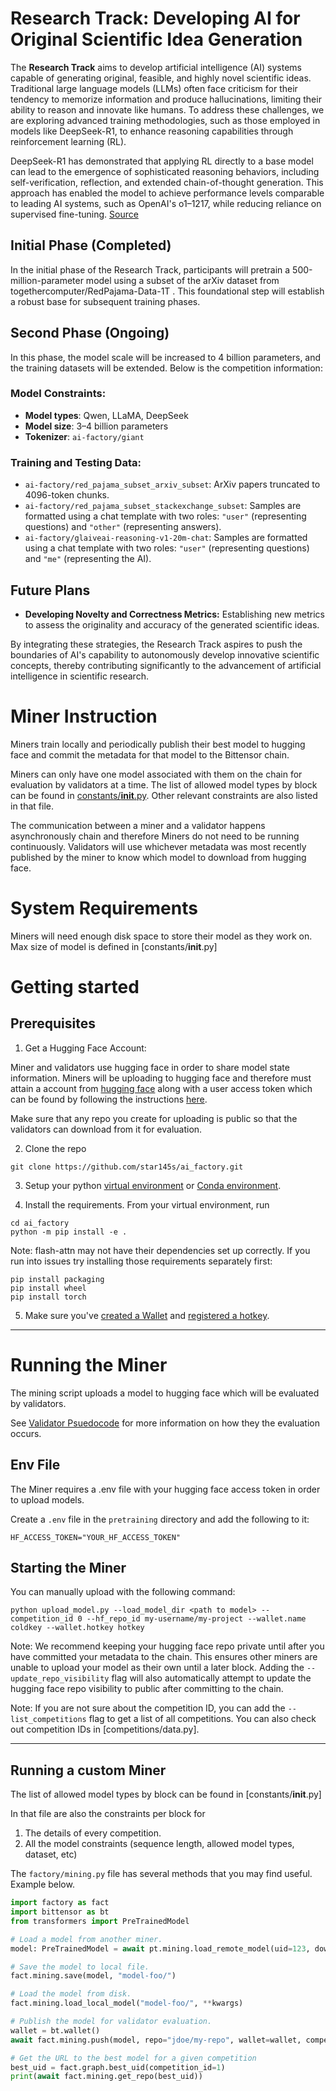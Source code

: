 # Research Track: Developing AI for Original Scientific Idea Generation

The **Research Track** aims to develop artificial intelligence (AI) systems capable of generating original, feasible, and highly novel scientific ideas. Traditional large language models (LLMs) often face criticism for their tendency to memorize information and produce hallucinations, limiting their ability to reason and innovate like humans. To address these challenges, we are exploring advanced training methodologies, such as those employed in models like DeepSeek-R1, to enhance reasoning capabilities through reinforcement learning (RL).

DeepSeek-R1 has demonstrated that applying RL directly to a base model can lead to the emergence of sophisticated reasoning behaviors, including self-verification, reflection, and extended chain-of-thought generation. This approach has enabled the model to achieve performance levels comparable to leading AI systems, such as OpenAI's o1–1217, while reducing reliance on supervised fine-tuning. [Source](https://arxiv.org/abs/2501.12948)

## Initial Phase (Completed)

In the initial phase of the Research Track, participants will pretrain a 500-million-parameter model using a subset of the arXiv dataset from togethercomputer/RedPajama-Data-1T . This foundational step will establish a robust base for subsequent training phases.

## Second Phase (Ongoing)

In this phase, the model scale will be increased to 4 billion parameters, and the training datasets will be extended. Below is the competition information:

### Model Constraints:
- **Model types**: Qwen, LLaMA, DeepSeek  
- **Model size**: 3–4 billion parameters  
- **Tokenizer**: `ai-factory/giant`

### Training and Testing Data:
- `ai-factory/red_pajama_subset_arxiv_subset`: ArXiv papers truncated to 4096-token chunks.  
- `ai-factory/red_pajama_subset_stackexchange_subset`: Samples are formatted using a chat template with two roles: `"user"` (representing questions) and `"other"` (representing answers).  
- `ai-factory/glaiveai-reasoning-v1-20m-chat`: Samples are formatted using a chat template with two roles: `"user"` (representing questions) and `"me"` (representing the AI).  


## Future Plans

- **Developing Novelty and Correctness Metrics:** Establishing new metrics to assess the originality and accuracy of the generated scientific ideas.

By integrating these strategies, the Research Track aspires to push the boundaries of AI's capability to autonomously develop innovative scientific concepts, thereby contributing significantly to the advancement of artificial intelligence in scientific research.


# Miner Instruction

Miners train locally and periodically publish their best model to hugging face and commit the metadata for that model to the Bittensor chain.

Miners can only have one model associated with them on the chain for evaluation by validators at a time. The list of allowed model types by block can be found in [constants/__init__.py](). Other relevant constraints are also listed in that file.

The communication between a miner and a validator happens asynchronously chain and therefore Miners do not need to be running continuously. Validators will use whichever metadata was most recently published by the miner to know which model to download from hugging face.

# System Requirements

Miners will need enough disk space to store their model as they work on. Max size of model is defined in [constants/__init__.py]

# Getting started

## Prerequisites

1. Get a Hugging Face Account: 

Miner and validators use hugging face in order to share model state information. Miners will be uploading to hugging face and therefore must attain a account from [hugging face](https://huggingface.co/) along with a user access token which can be found by following the instructions [here](https://huggingface.co/docs/hub/security-tokens).

Make sure that any repo you create for uploading is public so that the validators can download from it for evaluation.

2. Clone the repo

```shell
git clone https://github.com/star145s/ai_factory.git
```

3. Setup your python [virtual environment](https://docs.python.org/3/library/venv.html) or [Conda environment](https://conda.io/projects/conda/en/latest/user-guide/tasks/manage-environments.html#creating-an-environment-with-commands).

4. Install the requirements. From your virtual environment, run
```shell
cd ai_factory
python -m pip install -e .
```

Note: flash-attn may not have their dependencies set up correctly. If you run into issues try installing those requirements separately first:
```shell
pip install packaging
pip install wheel
pip install torch
```

5. Make sure you've [created a Wallet](https://docs.bittensor.com/working-with-keys) and [registered a hotkey](https://docs.bittensor.com/miners/).

---

# Running the Miner

The mining script uploads a model to hugging face which will be evaluated by validators.

See [Validator Psuedocode](docs/validator.md#validator) for more information on how they the evaluation occurs.

## Env File

The Miner requires a .env file with your hugging face access token in order to upload models.

Create a `.env` file in the `pretraining` directory and add the following to it:
```shell
HF_ACCESS_TOKEN="YOUR_HF_ACCESS_TOKEN"
```

## Starting the Miner

You can manually upload with the following command:
```shell
python upload_model.py --load_model_dir <path to model> --competition_id 0 --hf_repo_id my-username/my-project --wallet.name coldkey --wallet.hotkey hotkey
```

Note: We recommend keeping your hugging face repo private until after you have committed your metadata to the chain. This ensures other miners are unable to upload your model as their own until a later block. Adding the `--update_repo_visibility` flag will also automatically attempt to update the hugging face repo visibility to public after committing to the chain.

Note: If you are not sure about the competition ID, you can add the `--list_competitions` flag to get a list of all competitions. You can also check out competition IDs in [competitions/data.py].

---

## Running a custom Miner

The list of allowed model types by block can be found in [constants/__init__.py]

In that file are also the constraints per block for
1. The details of every competition.
2. All the model constraints (sequence length, allowed model types, dataset, etc)

The `factory/mining.py` file has several methods that you may find useful. Example below.

```python
import factory as fact
import bittensor as bt
from transformers import PreTrainedModel

# Load a model from another miner.
model: PreTrainedModel = await pt.mining.load_remote_model(uid=123, download_dir="mydir")

# Save the model to local file.
fact.mining.save(model, "model-foo/")

# Load the model from disk.
fact.mining.load_local_model("model-foo/", **kwargs)

# Publish the model for validator evaluation.
wallet = bt.wallet()
await fact.mining.push(model, repo="jdoe/my-repo", wallet=wallet, competition_id=1)

# Get the URL to the best model for a given competition
best_uid = fact.graph.best_uid(competition_id=1)
print(await fact.mining.get_repo(best_uid))
```
